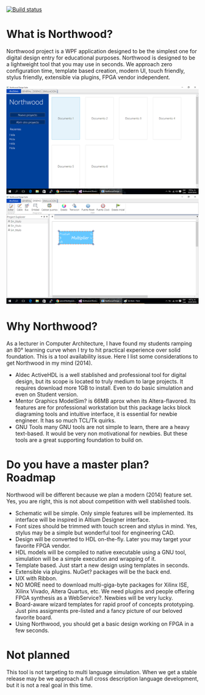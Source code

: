 [![Build status](https://ci.appveyor.com/api/projects/status/363mn20sg3wxxi58?svg=true)](https://ci.appveyor.com/project/jairov4/northwood)

# What is Northwood?

Northwood project is a WPF application designed to be the simplest one for digital design entry for educational purposes. Northwood is designed to be a lightweight tool that you may use in seconds. We approach zero configuration time, template based creation, modern UI, touch friendly, stylus friendly, extensible via plugins, FPGA vendor independent.

![Screenshot1](https://raw.githubusercontent.com/jairov4/Northwood/master/Screenshots/Northwood1.png "Screenshot 1")
![Screenshot2](https://raw.githubusercontent.com/jairov4/Northwood/master/Screenshots/Northwood2.png "Screenshot 2")


# Why Northwood?

As a lecturer in Computer Architecture, I have found my students ramping an 80° learning curve when I try to hit practical experience over solid foundation. This is a tool availability issue. Here I list some considerations to get Northwood in my mind (2014).

- Aldec ActiveHDL is a well stablished and professional tool for digital design, but its scope is located to truly medium to large projects. It requires download more 1GB to install. Even to do basic simulation and even on Student version.
- Mentor Graphics ModelSim? is 66MB aprox when its Altera-flavored. Its features are for professional workstation but this package lacks block diagraming tools and intuitive interface, it is essential for newbie engineer. It has so much TCL/Tk quirks.
- GNU Tools many GNU tools are not simple to learn, there are a heavy text-based. It would be very non motivational for newbies. But these tools are a great supporting foundation to build on.

# Do you have a master plan? Roadmap

Northwood will be different because we plan a modern (2014) feature set. Yes, you are right, this is not about competition with well stablished tools.

- Schematic will be simple. Only simple features will be implemented. Its interface will be inspired in Altium Designer interface.
- Font sizes should be trimmed with touch screen and stylus in mind. Yes, stylus may be a simple but wonderful tool for engineering CAD.
- Design will be converted to HDL on-the-fly. Later you may target your favorite FPGA vendor.
- HDL models will be compiled to native executable using a GNU tool, simulation will be a simple execution and wrapping of it.
- Template based. Just start a new design using templates in seconds.
- Extensible via plugins. NuGet? packages will be the back end.
- UIX with Ribbon.
- NO MORE need to download multi-giga-byte packages for Xilinx ISE, Xilinx Vivado, Altera Quartus, etc. We need plugins and people offering FPGA synthesis as a WebService?. Newbies will be very lucky.
- Board-aware wizard templates for rapid proof of concepts prototyping. Just pins assigments pre-listed and a fancy picture of our beloved favorite board.
- Using Northwood, you should get a basic design working on FPGA in a few seconds.

# Not planned

This tool is not targeting to multi language simulation. When we get a stable release may be we approach a full cross description language development, but it is not a real goal in this time.
